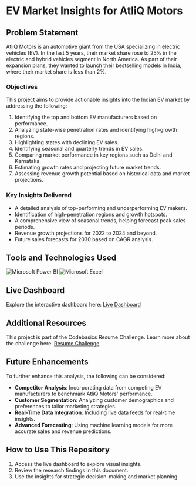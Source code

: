 # EV Market Insights for AtliQ Motors

## Problem Statement
AtliQ Motors is an automotive giant from the USA specializing in electric vehicles (EV). In the last 5 years, their market share rose to 25% in the electric and hybrid vehicles segment in North America. As part of their expansion plans, they wanted to launch their bestselling models in India, where their market share is less than 2%.



### Objectives
This project aims to provide actionable insights into the Indian EV market by addressing the following:

1. Identifying the top and bottom EV manufacturers based on performance.
2. Analyzing state-wise penetration rates and identifying high-growth regions.
3. Highlighting states with declining EV sales.
4. Identifying seasonal and quarterly trends in EV sales.
5. Comparing market performance in key regions such as Delhi and Karnataka.
6. Estimating growth rates and projecting future market trends.
7. Assessing revenue growth potential based on historical data and market projections.

### Key Insights Delivered
- A detailed analysis of top-performing and underperforming EV makers.
- Identification of high-penetration regions and growth hotspots.
- A comprehensive view of seasonal trends, helping forecast peak sales periods.
- Revenue growth projections for 2022 to 2024 and beyond.
- Future sales forecasts for 2030 based on CAGR analysis.

## Tools and Technologies Used

![Microsoft Power BI](https://img.shields.io/badge/Microsoft%20Power%20BI-%230078D7.svg?style=for-the-badge&logo=powerbi&logoColor=white)
![Microsoft Excel](https://img.shields.io/badge/Microsoft%20Excel-%23217346.svg?style=for-the-badge&logo=microsoftexcel&logoColor=white)

## Live Dashboard
Explore the interactive dashboard here: [Live Dashboard](https://app.powerbi.com/view?r=eyJrIjoiMzhmOGIwNTYtNWI5Ni00OWIzLWFkOTEtZjYxMGQwOGNmNzA2IiwidCI6ImM2ZTU0OWIzLTVmNDUtNDAzMi1hYWU5LWQ0MjQ0ZGM1YjJjNCJ9)

## Additional Resources
This project is part of the Codebasics Resume Challenge. Learn more about the challenge here: [Resume Challenge](https://codebasics.io/challenge/codebasics-resume-project-challenge)

## Future Enhancements
To further enhance this analysis, the following can be considered:
- **Competitor Analysis**: Incorporating data from competing EV manufacturers to benchmark AtliQ Motors' performance.
- **Customer Segmentation**: Analyzing customer demographics and preferences to tailor marketing strategies.
- **Real-Time Data Integration**: Including live data feeds for real-time insights.
- **Advanced Forecasting**: Using machine learning models for more accurate sales and revenue predictions.

## How to Use This Repository
1. Access the live dashboard to explore visual insights.
2. Review the research findings in this document.
3. Use the insights for strategic decision-making and market planning.
